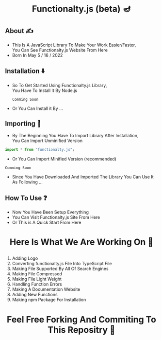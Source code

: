 # <p align="center">Functionalty.js (beta) 🪔</p>

## About ✍️
- This Is A JavaScript Library To Make Your Work Easier/Faster,<br />
  You Can See Functionalty.js Website From Here
- Born In May  5 / 16 / 2022
  
## Installation ⬇️
- So To Get Started Using Functionalty.js Library,<br />
   You Have To Install It By Node.js
   ```node
   Comming Soon
   ```
- Or You Can Install it By ...

## Importing 🦐
- By The Beginning You Have To Import Library After Installation,<br />
  You Can Import Unminified Version
```javascript
import * from "functionalty.js";
```
- Or You Can Import Minified Version (recommended)
```javascript
Comming Soon
```
- Since You Have Downloaded And Imported The Library You Can Use It As Following ...

## How To Use ❓
- Now You Have Been Setup Everything
- You Can Visit Functionalty.js Site From <a>Here</a>
- Or This is A Quick Start From Here

# <p align="center">Here Is What We Are Working On 🤞</p>
1. Adding Logo
2. Converting functionalty.js File Into TypeScript File
3. Making File Supported By All Of Search Engines
4. Making File Compressed
5. Making File Light Weight
6. Handling Function Errors
7. Making A Documentation Website
8. Adding New Functions
9. Making npm Package For Installation

# <p align="center">Feel Free Forking And Commiting To This Repositry 🤝</p>
